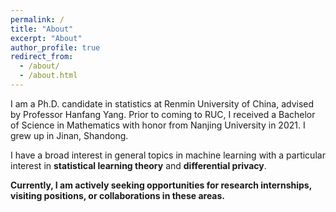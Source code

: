 ```yaml
---
permalink: /
title: "About"
excerpt: "About"
author_profile: true
redirect_from: 
  - /about/
  - /about.html
---
```


I am a Ph.D. candidate in statistics at Renmin University of China, advised by Professor Hanfang Yang. Prior to coming to RUC, I received a Bachelor of Science in Mathematics with honor from Nanjing University in 2021. I grew up in Jinan, Shandong. 

I have a broad interest in general topics in machine learning with a particular interest in **statistical learning theory** and **differential privacy**. 

**Currently, I am actively seeking opportunities for research internships, visiting positions, or collaborations in these areas.**
